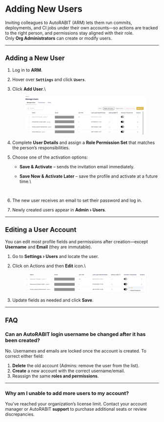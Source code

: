 # Adding New Users

Inviting colleagues to AutoRABIT (ARM) lets them run commits, deployments, and CI jobs under their own accounts—so actions are tracked to the right person, and permissions stay aligned with their role.\
Only **Org Administrators** can create or modify users.

***

## Adding a New User

1. Log in to **ARM**.
2. Hover over **`Settings`** and click **`Users`**.
3.  Click **Add User**.\


    <figure><img src="../../../../.gitbook/assets/image (9) (1).png" alt=""><figcaption></figcaption></figure>
4. Complete **User Details** and assign a **Role Permission Set** that matches the person’s responsibilities.
5. Choose one of the activation options:
   * **Save & Activate** – sends the invitation email immediately.
   *   **Save Now & Activate Later** – save the profile and activate at a future time.\


       <figure><img src="../../../../.gitbook/assets/Screenshot 2025-08-16 at 2.48.52 PM.png" alt="" width="375"><figcaption></figcaption></figure>
6. The new user receives an email to set their password and log in.
7. Newly created users appear in **Admin › Users**.

***

## Editing a User Account <a href="#edit-a-user-account" id="edit-a-user-account"></a>

You can edit most profile fields and permissions after creation—except **Username** and **Email** (they are immutable).

1. Go to **Settings › Users** and locate the user.
2.  Click on Actions and then **Edit** icon.\


    <figure><img src="../../../../.gitbook/assets/image (10) (1).png" alt=""><figcaption></figcaption></figure>
3. Update fields as needed and click **Save**.

***

## FAQ

### Can an AutoRABIT login username be changed after it has been created? <a href="#is-it-possible-to-change-the-username-for-the-autorabit-login-after-it-has-been-created" id="is-it-possible-to-change-the-username-for-the-autorabit-login-after-it-has-been-created"></a>

No. Usernames and emails are locked once the account is created. To correct either field:

1. **Delete** the old account (Admins: remove the user from the list).
2. **Create** a new account with the correct username/email.
3. Reassign the same **roles and permissions**.

***

### Why am I unable to add more users to my account? <a href="#why-am-i-not-able-to-add-more-users-to-my-account" id="why-am-i-not-able-to-add-more-users-to-my-account"></a>

You’ve reached your organization’s license limit. Contact your account manager or AutoRABIT **support** to purchase additional seats or review discrepancies.
